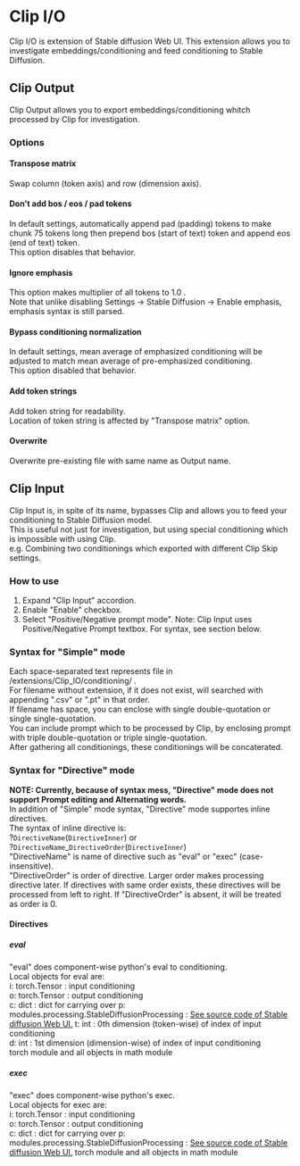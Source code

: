 # Clip I/O
Clip I/O is extension of Stable diffusion Web UI.
This extension allows you to investigate embeddings/conditioning and feed conditioning to Stable Diffusion.  
## Clip Output
Clip Output allows you to export embeddings/conditioning whitch processed by Clip for investigation.  
### Options
#### Transpose matrix
Swap column (token axis) and row (dimension axis).   
#### Don't add bos / eos / pad tokens
In default settings, automatically append pad (padding) tokens to make chunk 75 tokens long then prepend bos (start of text) token and append eos (end of text) token.  
This option disables that behavior.
#### Ignore emphasis
This option makes multiplier of all tokens to 1.0 .  
Note that unlike disabling Settings -> Stable Diffusion -> Enable emphasis, emphasis syntax is still parsed.  
#### Bypass conditioning normalization
In default settings, mean average of emphasized conditioning will be adjusted to match mean average of pre-emphasized conditioning.  
This option disabled that behavior.  
#### Add token strings
Add token string for readability.  
Location of token string is affected by "Transpose matrix" option.  
#### Overwrite
Overwrite pre-existing file with same name as Output name.
## Clip Input
Clip Input is, in spite of its name, bypasses Clip and allows you to feed your conditioning to Stable Diffusion model.  
This is useful not just for investigation, but using special conditioning which is impossible with using Clip.  
e.g. Combining two conditionings which exported with different Clip Skip settings.  
### How to use
1. Expand "Clip Input" accordion.
2. Enable "Enable" checkbox.
3. Select "Positive/Negative prompt mode".
Note: Clip Input uses Positive/Negative Prompt textbox. For syntax, see section below.
### Syntax for "Simple" mode
Each space-separated text represents file in /extensions/Clip_IO/conditioning/ .  
For filename without extension, if it does not exist, will searched with appending ".csv" or ".pt" in that order.  
If filename has space, you can enclose with single double-quotation or single single-quotation.  
You can include prompt which to be processed by Clip, by enclosing prompt with triple double-quotation or triple single-quotation.  
After gathering all conditionings, these conditionings will be concaterated.  
### Syntax for "Directive" mode
**NOTE: Currently, because of syntax mess, "Directive" mode does not support Prompt editing and Alternating words.**  
In addition of "Simple" mode syntax, "Directive" mode supportes inline directives.  
The syntax of inline directive is:  
?`DirectiveName`(`DirectiveInner`) or  
?`DirectiveName`_`DirectiveOrder`(`DirectiveInner`)  
"DirectiveName" is name of directive such as "eval" or "exec" (case-insensitive).  
"DirectiveOrder" is order of directive.
Larger order makes processing directive later.
If directives with same order exists, these directives will be processed from left to right.
If "DirectiveOrder" is absent, it will be treated as order is 0.  
#### Directives
##### eval
"eval" does component-wise python's eval to conditioning.  
Local objects for eval are:  
i: torch.Tensor : input conditioning  
o: torch.Tensor : output conditioning  
c: dict : dict for carrying over
p: modules.processing.StableDiffusionProcessing : [See source code of Stable diffusion Web UI.](https://github.com/AUTOMATIC1111/stable-diffusion-webui/blob/baf6946e06249c5af9851c60171692c44ef633e0/modules/processing.py#L105)
t: int : 0th dimension (token-wise) of index of input conditioning  
d: int : 1st dimension (dimension-wise) of index of input conditioning  
torch module and all objects in math module  
##### exec
"exec" does component-wise python's exec.  
Local objects for exec are:  
i: torch.Tensor : input conditioning  
o: torch.Tensor : output conditioning  
c: dict : dict for carrying over
p: modules.processing.StableDiffusionProcessing : [See source code of Stable diffusion Web UI.](https://github.com/AUTOMATIC1111/stable-diffusion-webui/blob/baf6946e06249c5af9851c60171692c44ef633e0/modules/processing.py#L105)
torch module and all objects in math module  